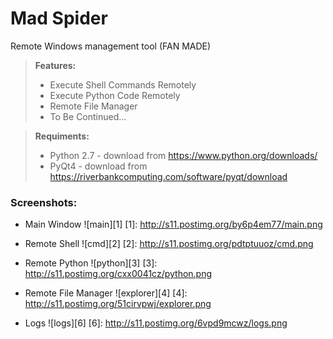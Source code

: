 # Mad Spider
Remote Windows management tool (FAN MADE)

> **Features:**
> - Execute Shell Commands Remotely
> - Execute Python Code Remotely
> - Remote File Manager
> - To Be Continued...

> **Requiments:**
> - Python 2.7 - download from https://www.python.org/downloads/
> - PyQt4 - download from https://riverbankcomputing.com/software/pyqt/download

### Screenshots:

- Main Window
![main][1]
[1]: http://s11.postimg.org/by6p4em77/main.png

- Remote Shell
![cmd][2]
[2]: http://s11.postimg.org/pdtptuuoz/cmd.png

- Remote Python
![python][3]
[3]: http://s11.postimg.org/cxx0041cz/python.png

- Remote File Manager
![explorer][4]
[4]: http://s11.postimg.org/51cirvpwj/explorer.png

- Logs
![logs][6]
[6]: http://s11.postimg.org/6vpd9mcwz/logs.png